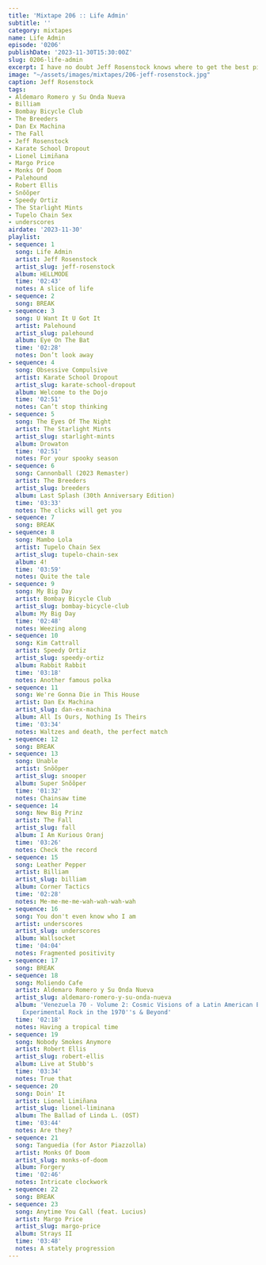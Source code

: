 ```yaml
---
title: 'Mixtape 206 :: Life Admin'
subtitle: ''
category: mixtapes
name: Life Admin
episode: '0206'
publishDate: '2023-11-30T15:30:00Z'
slug: 0206-life-admin
excerpt: I have no doubt Jeff Rosenstock knows where to get the best pizza in town.
image: "~/assets/images/mixtapes/206-jeff-rosenstock.jpg"
caption: Jeff Rosenstock
tags:
- Aldemaro Romero y Su Onda Nueva
- Billiam
- Bombay Bicycle Club
- The Breeders
- Dan Ex Machina
- The Fall
- Jeff Rosenstock
- Karate School Dropout
- Lionel Limiñana
- Margo Price
- Monks Of Doom
- Palehound
- Robert Ellis
- Snõõper
- Speedy Ortiz
- The Starlight Mints
- Tupelo Chain Sex
- underscores
airdate: '2023-11-30'
playlist:
- sequence: 1
  song: Life Admin
  artist: Jeff Rosenstock
  artist_slug: jeff-rosenstock
  album: HELLMODE
  time: '02:43'
  notes: A slice of life
- sequence: 2
  song: BREAK
- sequence: 3
  song: U Want It U Got It
  artist: Palehound
  artist_slug: palehound
  album: Eye On The Bat
  time: '02:28'
  notes: Don’t look away
- sequence: 4
  song: Obsessive Compulsive
  artist: Karate School Dropout
  artist_slug: karate-school-dropout
  album: Welcome to the Dojo
  time: '02:51'
  notes: Can’t stop thinking
- sequence: 5
  song: The Eyes Of The Night
  artist: The Starlight Mints
  artist_slug: starlight-mints
  album: Drowaton
  time: '02:51'
  notes: For your spooky season
- sequence: 6
  song: Cannonball (2023 Remaster)
  artist: The Breeders
  artist_slug: breeders
  album: Last Splash (30th Anniversary Edition)
  time: '03:33'
  notes: The clicks will get you
- sequence: 7
  song: BREAK
- sequence: 8
  song: Mambo Lola
  artist: Tupelo Chain Sex
  artist_slug: tupelo-chain-sex
  album: 4!
  time: '03:59'
  notes: Quite the tale
- sequence: 9
  song: My Big Day
  artist: Bombay Bicycle Club
  artist_slug: bombay-bicycle-club
  album: My Big Day
  time: '02:48'
  notes: Weezing along
- sequence: 10
  song: Kim Cattrall
  artist: Speedy Ortiz
  artist_slug: speedy-ortiz
  album: Rabbit Rabbit
  time: '03:18'
  notes: Another famous polka
- sequence: 11
  song: We're Gonna Die in This House
  artist: Dan Ex Machina
  artist_slug: dan-ex-machina
  album: All Is Ours, Nothing Is Theirs
  time: '03:34'
  notes: Waltzes and death, the perfect match
- sequence: 12
  song: BREAK
- sequence: 13
  song: Unable
  artist: Snõõper
  artist_slug: snooper
  album: Super Snõõper
  time: '01:32'
  notes: Chainsaw time
- sequence: 14
  song: New Big Prinz
  artist: The Fall
  artist_slug: fall
  album: I Am Kurious Oranj
  time: '03:26'
  notes: Check the record
- sequence: 15
  song: Leather Pepper
  artist: Billiam
  artist_slug: billiam
  album: Corner Tactics
  time: '02:28'
  notes: Me-me-me-me-wah-wah-wah-wah
- sequence: 16
  song: You don't even know who I am
  artist: underscores
  artist_slug: underscores
  album: Wallsocket
  time: '04:04'
  notes: Fragmented positivity
- sequence: 17
  song: BREAK
- sequence: 18
  song: Moliendo Cafe
  artist: Aldemaro Romero y Su Onda Nueva
  artist_slug: aldemaro-romero-y-su-onda-nueva
  album: 'Venezuela 70 - Volume 2: Cosmic Visions of a Latin American Earth - Venezuelan
    Experimental Rock in the 1970''s & Beyond'
  time: '02:18'
  notes: Having a tropical time
- sequence: 19
  song: Nobody Smokes Anymore
  artist: Robert Ellis
  artist_slug: robert-ellis
  album: Live at Stubb's
  time: '03:34'
  notes: True that
- sequence: 20
  song: Doin' It
  artist: Lionel Limiñana
  artist_slug: lionel-liminana
  album: The Ballad of Linda L. (OST)
  time: '03:44'
  notes: Are they?
- sequence: 21
  song: Tanguedia (for Astor Piazzolla)
  artist: Monks Of Doom
  artist_slug: monks-of-doom
  album: Forgery
  time: '02:46'
  notes: Intricate clockwork
- sequence: 22
  song: BREAK
- sequence: 23
  song: Anytime You Call (feat. Lucius)
  artist: Margo Price
  artist_slug: margo-price
  album: Strays II
  time: '03:48'
  notes: A stately progression
---
```


